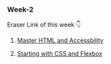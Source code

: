 ### Week-2

Eraser Link of this week 👇

1. [Master HTML and Accessbility](https://app.eraser.io/workspace/aqaTC9ma4qmZ9CDuSriU)

2. [Starting with CSS and Flexbox](https://app.eraser.io/workspace/iZgXlFx51QbosAoxqrUQ)